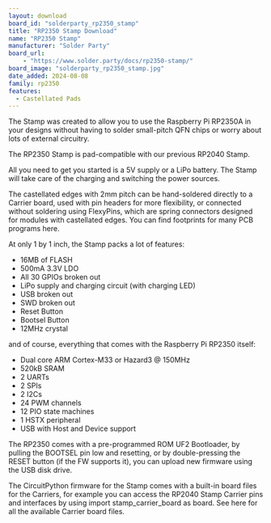 ```yaml
---
layout: download
board_id: "solderparty_rp2350_stamp"
title: "RP2350 Stamp Download"
name: "RP2350 Stamp"
manufacturer: "Solder Party"
board_url:
    - "https://www.solder.party/docs/rp2350-stamp/"
board_image: "solderparty_rp2350_stamp.jpg"
date_added: 2024-08-08
family: rp2350
features:
  - Castellated Pads
---
```

The Stamp was created to allow you to use the Raspberry Pi RP2350A in your designs without having to solder small-pitch QFN chips or worry about lots of external circuitry.

The RP2350 Stamp is pad-compatible with our previous RP2040 Stamp.

All you need to get you started is a 5V supply or a LiPo battery. The Stamp will take care of the charging and switching the power sources.

The castellated edges with 2mm pitch can be hand-soldered directly to a Carrier board, used with pin headers for more flexibility, or connected without soldering using FlexyPins, which are spring connectors designed for modules with castellated edges. You can find footprints for many PCB programs here.

At only 1 by 1 inch, the Stamp packs a lot of features:

* 16MB of FLASH
* 500mA 3.3V LDO
* All 30 GPIOs broken out
* LiPo supply and charging circuit (with charging LED)
* USB broken out
* SWD broken out
* Reset Button
* Bootsel Button
* 12MHz crystal

and of course, everything that comes with the Raspberry Pi RP2350 itself:

* Dual core ARM Cortex-M33 or Hazard3 @ 150MHz
* 520kB SRAM
* 2 UARTs
* 2 SPIs
* 2 I2Cs
* 24 PWM channels
* 12 PIO state machines
* 1 HSTX peripheral
* USB with Host and Device support

The RP2350 comes with a pre-programmed ROM UF2 Bootloader, by pulling the BOOTSEL pin low and resetting, or by double-pressing the RESET button (if the FW supports it), you can upload new firmware using the USB disk drive.

The CircuitPython firmware for the Stamp comes with a built-in board files for the Carriers, for example you can access the RP2040 Stamp Carrier pins and interfaces by using import stamp_carrier_board as board. See here for all the available Carrier board files.
